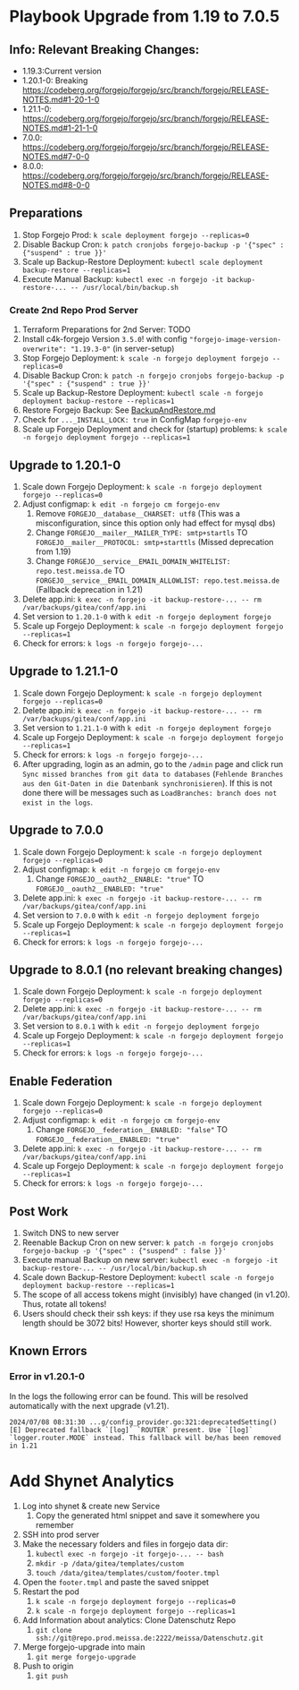 # Playbook Upgrade from 1.19 to 7.0.5

## Info: Relevant Breaking Changes:

* 1.19.3:Current version
* 1.20.1-0: Breaking https://codeberg.org/forgejo/forgejo/src/branch/forgejo/RELEASE-NOTES.md#1-20-1-0
* 1.21.1-0: https://codeberg.org/forgejo/forgejo/src/branch/forgejo/RELEASE-NOTES.md#1-21-1-0
* 7.0.0: https://codeberg.org/forgejo/forgejo/src/branch/forgejo/RELEASE-NOTES.md#7-0-0
* 8.0.0: https://codeberg.org/forgejo/forgejo/src/branch/forgejo/RELEASE-NOTES.md#8-0-0

## Preparations

1. Stop Forgejo Prod: `k scale deployment forgejo --replicas=0`
1. Disable Backup Cron: `k patch cronjobs forgejo-backup -p '{"spec" : {"suspend" : true }}'`
1. Scale up Backup-Restore Deployment: `kubectl scale deployment backup-restore --replicas=1`
1. Execute Manual Backup: `kubectl exec -n forgejo -it backup-restore-... -- /usr/local/bin/backup.sh`

### Create 2nd Repo Prod Server

1. Terraform Preparations for 2nd Server: TODO
1. Install c4k-forgejo Version `3.5.0`!
   with config `"forgejo-image-version-overwrite": "1.19.3-0"` (in server-setup)
1. Stop Forgejo Deployment: `k scale -n forgejo deployment forgejo --replicas=0`
1. Disable Backup Cron: `k patch -n forgejo cronjobs forgejo-backup -p '{"spec" : {"suspend" : true }}'`
1. Scale up Backup-Restore Deployment: `kubectl scale -n forgejo deployment backup-restore --replicas=1`
1. Restore Forgejo Backup: See [BackupAndRestore.md](BackupAndRestore.md)
1. Check for `..._INSTALL_LOCK: true` in ConfigMap `forgejo-env`
1. Scale up Forgejo Deployment and check for (startup) problems: `k scale -n forgejo deployment forgejo --replicas=1`

## Upgrade to 1.20.1-0

1. Scale down Forgejo Deployment: `k scale -n forgejo deployment forgejo --replicas=0`
1. Adjust configmap: `k edit -n forgejo cm forgejo-env`
    1. Remove `FORGEJO__database__CHARSET: utf8` (This was a misconfiguration, since this option only had effect for mysql dbs)
    1. Change `FORGEJO__mailer__MAILER_TYPE: smtp+startls` TO `FORGEJO__mailer__PROTOCOL: smtp+starttls` (Missed deprecation from 1.19)
    1. Change `FORGEJO__service__EMAIL_DOMAIN_WHITELIST: repo.test.meissa.de` TO `FORGEJO__service__EMAIL_DOMAIN_ALLOWLIST: repo.test.meissa.de` (Fallback deprecation in 1.21)
1. Delete app.ini: `k exec -n forgejo -it backup-restore-... -- rm /var/backups/gitea/conf/app.ini`
1. Set version to `1.20.1-0` with `k edit -n forgejo deployment forgejo`
1. Scale up Forgejo Deployment: `k scale -n forgejo deployment forgejo --replicas=1`
1. Check for errors: `k logs -n forgejo forgejo-...`

## Upgrade to 1.21.1-0

1. Scale down Forgejo Deployment: `k scale -n forgejo deployment forgejo --replicas=0`
1. Delete app.ini: `k exec -n forgejo -it backup-restore-... -- rm /var/backups/gitea/conf/app.ini`
1. Set version to `1.21.1-0` with `k edit -n forgejo deployment forgejo`
1. Scale up Forgejo Deployment: `k scale -n forgejo deployment forgejo --replicas=1`
1. Check for errors: `k logs -n forgejo forgejo-...`
1. After upgrading, login as an admin, go to the `/admin` page and click run `Sync missed branches from git data to databases` (`Fehlende Branches aus den Git-Daten in die Datenbank synchronisieren`). If this is not done there will be messages such as `LoadBranches: branch does not exist in the logs`.

## Upgrade to 7.0.0

1. Scale down Forgejo Deployment: `k scale -n forgejo deployment forgejo --replicas=0`
1. Adjust configmap: `k edit -n forgejo cm forgejo-env`
    1. Change `FORGEJO__oauth2__ENABLE: "true"` TO `FORGEJO__oauth2__ENABLED: "true"`
1. Delete app.ini: `k exec -n forgejo -it backup-restore-... -- rm /var/backups/gitea/conf/app.ini`
1. Set version to `7.0.0` with `k edit -n forgejo deployment forgejo`
1. Scale up Forgejo Deployment: `k scale -n forgejo deployment forgejo --replicas=1`
1. Check for errors: `k logs -n forgejo forgejo-...`

## Upgrade to 8.0.1 (no relevant breaking changes)

1. Scale down Forgejo Deployment: `k scale -n forgejo deployment forgejo --replicas=0`
1. Delete app.ini: `k exec -n forgejo -it backup-restore-... -- rm /var/backups/gitea/conf/app.ini`
1. Set version to `8.0.1` with `k edit -n forgejo deployment forgejo`
1. Scale up Forgejo Deployment: `k scale -n forgejo deployment forgejo --replicas=1`
1. Check for errors: `k logs -n forgejo forgejo-...`

## Enable Federation

1. Scale down Forgejo Deployment: `k scale -n forgejo deployment forgejo --replicas=0`
1. Adjust configmap: `k edit -n forgejo cm forgejo-env`
    1. Change `FORGEJO__federation__ENABLED: "false"` TO `FORGEJO__federation__ENABLED: "true"`
1. Delete app.ini: `k exec -n forgejo -it backup-restore-... -- rm /var/backups/gitea/conf/app.ini`
1. Scale up Forgejo Deployment: `k scale -n forgejo deployment forgejo --replicas=1`
1. Check for errors: `k logs -n forgejo forgejo-...`

## Post Work

1. Switch DNS to new server
1. Reenable Backup Cron on new server: `k patch -n forgejo cronjobs forgejo-backup -p '{"spec" : {"suspend" : false }}'`
1. Execute manual Backup on new server: `kubectl exec -n forgejo -it backup-restore-... -- /usr/local/bin/backup.sh`
1. Scale down Backup-Restore Deployment: `kubectl scale -n forgejo deployment backup-restore --replicas=1`
1. The scope of all access tokens might (invisibly) have changed (in v1.20). Thus, rotate all tokens!
1. Users should check their ssh keys: if they use rsa keys the minimum length should be 3072 bits! However, shorter keys should still work.

## Known Errors

### Error in v1.20.1-0

In the logs the following error can be found. This will be resolved automatically with the next upgrade (v1.21).

```
2024/07/08 08:31:30 ...g/config_provider.go:321:deprecatedSetting() [E] Deprecated fallback `[log]` `ROUTER` present. Use `[log]` `logger.router.MODE` instead. This fallback will be/has been removed in 1.21
```

# Add Shynet Analytics

1. Log into shynet & create new Service
    1. Copy the generated html snippet and save it somewhere you remember
1. SSH into prod server
1. Make the necessary folders and files in forgejo data dir:
    1. `kubectl exec -n forgejo -it forgejo-... -- bash`
    1. `mkdir -p /data/gitea/templates/custom`
    1. `touch /data/gitea/templates/custom/footer.tmpl`
1. Open the `footer.tmpl` and paste the saved snippet
1. Restart the pod
    1. `k scale -n forgejo deployment forgejo --replicas=0`
    1. `k scale -n forgejo deployment forgejo --replicas=1`
1. Add Information about analytics: Clone Datenschutz Repo
    1. `git clone ssh://git@repo.prod.meissa.de:2222/meissa/Datenschutz.git`
1. Merge forgejo-upgrade into main
    1. `git merge forgejo-upgrade`
1. Push to origin
    1. `git push`
